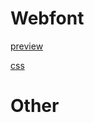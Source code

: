 Webfont
=======

[preview](https://0mnia.github.io/cdn/om-wf/)

[css](https://0mnia.github.io/cdn/om.css)

Other
=====
